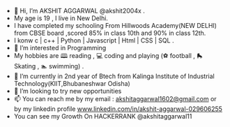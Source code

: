 - 👋 Hi, I’m  AKSHIT AGGARWAL @akshit2004x .
- My age is 19 , I live in New Delhi. 
- I have completed my schooling From Hillwoods Academy(NEW DELHI) from CBSE board ,scored 85% in class 10th and 90% in class 12th.
- I konw  c | c++ | Python | Javascript | Html | CSS | SQL .
- 👀 I’m interested in Programming
- My hobbies are 🕮 reading , 💻 coding and  playing (⚽ football , 🛼 Skating , 🏊 swimming) .
- 🌱 I’m currently in 2nd year of Btech from Kalinga Institute of Industrial Technology(KIIT,Bhubaneshwar Odisha) 
- 💞️ I’m looking to try new opportunities
- 📫 You can reach me by my email : akshitaggarwal1602@gmail.com or by my linkedin profile www.linkedin.com/in/akshit-aggarwal-029606255
- You can see my Growth On HACKERRANK @akshitaggarwal11
<!---
akshit2004x/akshit2004x is a ✨ special ✨ repository because its `README.md` (this file) appears on your GitHub profile.
You can click the Preview link to take a look at your changes.
--->
